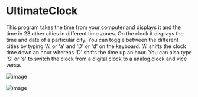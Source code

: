 # UltimateClock
This program takes the time from your computer and displays it and the time in 23 other cities in different time 
zones. On the clock it displays the time and date of a particular city. You can toggle between the different 
cities by typing 'A' or 'a' and 'D' or 'd' on the keyboard. 'A' shifts the clock time down an hour whereas 
'D' shifts the time up an hour. You can also type 'S' or 's' to switch the clock from a digital clock to a 
analog clock and vice versa.

![image](https://user-images.githubusercontent.com/70719859/127946286-e851557a-be89-4684-874d-6035486138bc.png)

![image](https://user-images.githubusercontent.com/70719859/127946319-df8d9f64-3a5d-4d18-b87a-1511f8ad7b85.png)
